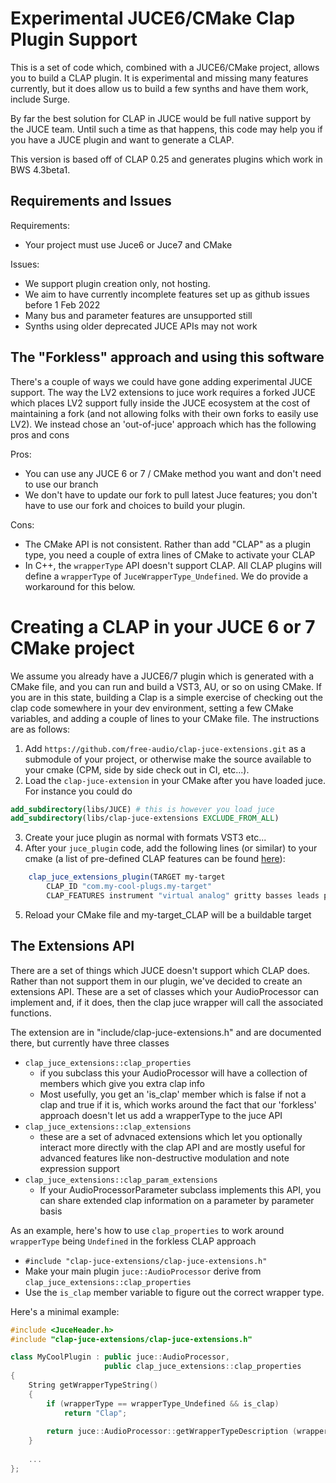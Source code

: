 # Experimental JUCE6/CMake Clap Plugin Support

This is a set of code which, combined with a JUCE6/CMake project, allows you to build a CLAP plugin. It is experimental
and missing many features currently, but it does allow us to build a few synths and have them work, include Surge.

By far the best solution for CLAP in JUCE would be full native support by the JUCE team. Until such a time as that
happens, this code may help you if you have a JUCE plugin and want to generate a CLAP.

This version is based off of CLAP 0.25 and generates plugins which work in BWS 4.3beta1.

## Requirements and Issues

Requirements:

* Your project must use Juce6 or Juce7 and CMake

Issues:

* We support plugin creation only, not hosting.
* We aim to have currently incomplete features set up as github issues before 1 Feb 2022
* Many bus and parameter features are unsupported still
* Synths using older deprecated JUCE APIs may not work

## The "Forkless" approach and using this software

There's a couple of ways we could have gone adding experimental JUCE support. The way the LV2 extensions to juce work
requires a forked JUCE which places LV2 support fully inside the JUCE ecosystem at the cost of maintaining a fork (and
not allowing folks with their own forks to easily use LV2). We instead chose an 'out-of-juce' approach which has the
following pros and cons

Pros:

* You can use any JUCE 6 or 7 / CMake method you want and don't need to use our branch
* We don't have to update our fork to pull latest Juce features; you don't have to use our fork and choices to build
  your plugin.

Cons:

* The CMake API is not consistent. Rather than add "CLAP" as a plugin type, you need a couple of extra lines of CMake to
  activate your CLAP
* In C++, the `wrapperType` API doesn't support CLAP. All CLAP plugins will define a `wrapperType` of
  `JuceWrapperType_Undefined`. We do provide a workaround for this below.

# Creating a CLAP in your JUCE 6 or 7 CMake project

We assume you already have a JUCE6/7 plugin which is generated with a CMake file, and you can run and build a VST3, AU,
or
so on using CMake. If you are in this state, building a Clap is a simple exercise of checking out the clap code
somewhere in your dev environment, setting a few CMake variables, and adding a couple of lines to your CMake file. The
instructions are as follows:

1. Add `https://github.com/free-audio/clap-juce-extensions.git` as a submodule of your project, or otherwise make the
   source available to your cmake (CPM, side by side check out in CI, etc...).
2. Load the `clap-juce-extension` in your CMake after you have loaded juce. For instance you could do

```cmake
add_subdirectory(libs/JUCE) # this is however you load juce
add_subdirectory(libs/clap-juce-extensions EXCLUDE_FROM_ALL) 
```

3. Create your juce plugin as normal with formats VST3 etc...
4. After your `juce_plugin` code, add the following lines (or similar)
   to your cmake (a list of pre-defined CLAP
   features can be found [here](https://github.com/free-audio/clap/blob/main/include/clap/plugin.h#L27)):

```cmake
    clap_juce_extensions_plugin(TARGET my-target
        CLAP_ID "com.my-cool-plugs.my-target"
        CLAP_FEATURES instrument "virtual analog" gritty basses leads pads)
```

5. Reload your CMake file and my-target_CLAP will be a buildable target

## The Extensions API

There are a set of things which JUCE doesn't support which CLAP does. Rather than not support them in our
plugin, we've decided to create an extensions API. These are a set of classes which your AudioProcessor can
implement and, if it does, then the clap juce wrapper will call the associated functions.

The extension are in "include/clap-juce-extensions.h" and are documented there, but currently have
three classes

- `clap_juce_extensions::clap_properties`
    - if you subclass this your AudioProcessor will have a collection of members which give you extra clap info
    - Most usefully, you get an 'is_clap' member which is false if not a clap and true if it is, which works around
      the fact that our 'forkless' approach doesn't let us add a wrapperType to the juce API
- `clap_juce_extensions::clap_extensions`
    - these are a set of advnaced extensions which let you optionally interact more directly with the clap API
      and are mostly useful for advanced features like non-destructive modulation and note expression support
- `clap_juce_extensions::clap_param_extensions`
    - If your AudioProcessorParameter subclass implements this API, you can share extended clap information on
      a parameter by parameter basis

As an example, here's how to use `clap_properties` to work around `wrapperType` being `Undefined` in the forkless
CLAP approach

- `#include "clap-juce-extensions/clap-juce-extensions.h"`
- Make your main plugin `juce::AudioProcessor` derive from `clap_juce_extensions::clap_properties`
- Use the `is_clap` member variable to figure out the correct wrapper type.

Here's a minimal example:

```cpp
#include <JuceHeader.h>
#include "clap-juce-extensions/clap-juce-extensions.h"

class MyCoolPlugin : public juce::AudioProcessor,
                     public clap_juce_extensions::clap_properties
{
    String getWrapperTypeString()
    {
        if (wrapperType == wrapperType_Undefined && is_clap)
            return "Clap";
    
        return juce::AudioProcessor::getWrapperTypeDescription (wrapperType);
    }
    
    ...
};
```